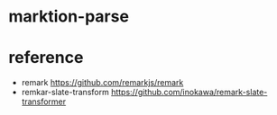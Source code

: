 # marktion-parse

# reference

- remark https://github.com/remarkjs/remark
- remkar-slate-transform https://github.com/inokawa/remark-slate-transformer
